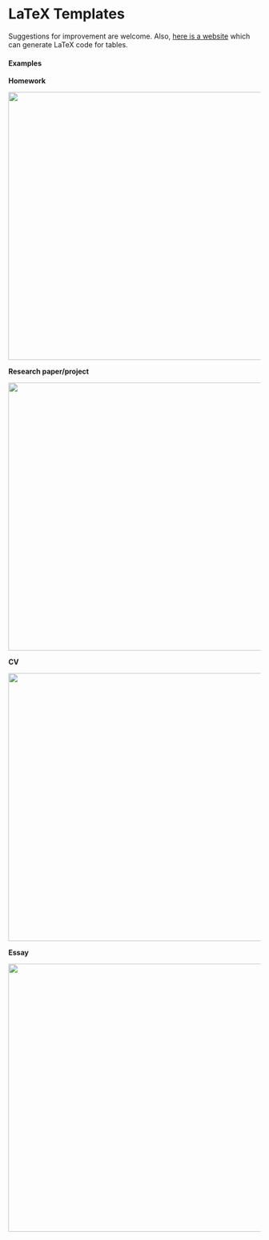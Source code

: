 # LaTeX Templates

Suggestions for improvement are welcome. Also, [here is a website](https://www.tablesgenerator.com) which can generate LaTeX code for tables.


#### Examples


**Homework**

<kbd><a href="#"><img src="https://user-images.githubusercontent.com/6864298/50462121-2b010980-0951-11e9-8afa-55f683865f0a.png" width="535"></kbd></a>

<!---<a href="#"><img src="https://user-images.githubusercontent.com/6864298/50462122-2b99a000-0951-11e9-908c-36710d13519f.png" width="535" style="border:1px solid black"/></a>--->


**Research paper/project**

<kbd><a href="#"><img src="https://user-images.githubusercontent.com/6864298/50461912-df9a2b80-094f-11e9-8fa2-edac64ef2a9e.png" width="535"/></kbd></a>


**CV**

<kbd><a href="#"><img src="https://user-images.githubusercontent.com/6864298/50462065-d5c4f800-0950-11e9-8db9-bf004d04c211.png" width="535"/></kbd></a>


**Essay**

<kbd><a href="#"><img src="https://user-images.githubusercontent.com/6864298/50462050-c180fb00-0950-11e9-9880-a7f19ee26d3f.png" width="535"/></kbd></a>
